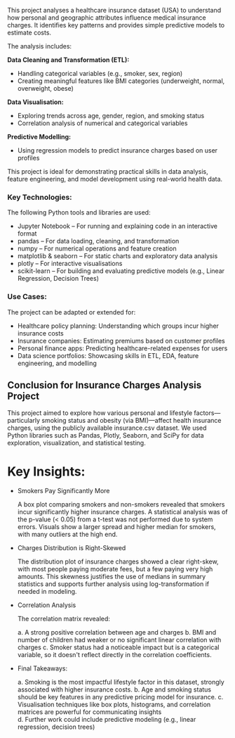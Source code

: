 This project analyses a healthcare insurance dataset (USA) to understand how personal and geographic attributes influence medical insurance charges. It identifies key patterns and provides simple predictive models to estimate costs.

The analysis includes:

**Data Cleaning and Transformation (ETL):**

- Handling categorical variables (e.g., smoker, sex, region)
- Creating meaningful features like BMI categories (underweight, normal, overweight, obese)

**Data Visualisation:**

- Exploring trends across age, gender, region, and smoking status
- Correlation analysis of numerical and categorical variables

**Predictive Modelling:**

- Using regression models to predict insurance charges based on user profiles


This project is ideal for demonstrating practical skills in data analysis, feature engineering, and model development using real-world health data.


### Key Technologies:

The following Python tools and libraries are used:
- Jupyter Notebook – For running and explaining code in an interactive format
- pandas – For data loading, cleaning, and transformation
- numpy – For numerical operations and feature creation
- matplotlib & seaborn – For static charts and exploratory data analysis
- plotly – For interactive visualisations
- scikit-learn – For building and evaluating predictive models (e.g., Linear Regression, Decision Trees)

### Use Cases:

The project can be adapted or extended for:

- Healthcare policy planning: Understanding which groups incur higher insurance costs
- Insurance companies: Estimating premiums based on customer profiles
- Personal finance apps: Predicting healthcare-related expenses for users
- Data science portfolios: Showcasing skills in ETL, EDA, feature engineering, and modelling

## Conclusion for Insurance Charges Analysis Project

This project aimed to explore how various personal and lifestyle factors—particularly smoking status and obesity (via BMI)—affect health insurance charges, using the publicly available insurance.csv dataset. We used Python libraries such as Pandas, Plotly, Seaborn, and SciPy for data exploration, visualization, and statistical testing.

# Key Insights:

- Smokers Pay Significantly More

  A box plot comparing smokers and non-smokers revealed that smokers incur significantly higher insurance charges.
  A statistical analysis was of the p-value (< 0.05) from a t-test was not performed due to system errors.
  Visuals show a larger spread and higher median for smokers, with many outliers at the high end.

- Charges Distribution is Right-Skewed

  The distribution plot of insurance charges showed a clear right-skew, with most people paying moderate fees, but a few paying very high amounts. This skewness justifies the use of medians in summary statistics and supports further analysis using log-transformation if needed in modeling.

- Correlation Analysis

  The correlation matrix revealed:

  a. A strong positive correlation between age and charges
  b. BMI and number of children had weaker or no significant linear correlation with charges
  c. Smoker status had a noticeable impact but is a categorical variable, so it doesn't reflect directly in the correlation coefficients.


- Final Takeaways:

  a. Smoking is the most impactful lifestyle factor in this dataset, strongly associated with higher insurance costs.
  b. Age and smoking status should be key features in any predictive pricing model for insurance.
  c. Visualisation techniques like box plots, histograms, and correlation matrices are powerful for communicating insights      
  d. Further work could include predictive modeling (e.g., linear regression, decision trees) 


